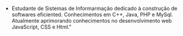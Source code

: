 - Estudante de Sistemas de Informarmação dedicado à construção de softwares eficiented. Conhecimentos em C++, Java, PHP e MySql. Atualmente aprimorando conhecimentos no desenvolvimento web JavaScript, CSS e Html."
